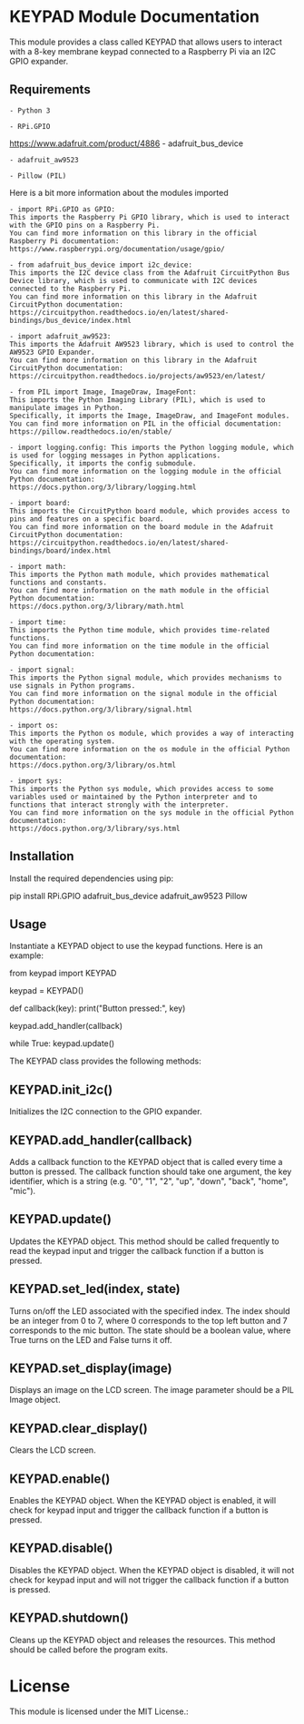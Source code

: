 # KEYPAD Module Documentation
This module provides a class called KEYPAD that allows users to interact with a 8-key membrane keypad connected to a Raspberry Pi via an I2C GPIO expander.

## Requirements
    
    - Python 3

    - RPi.GPIO
https://www.adafruit.com/product/4886
    - adafruit_bus_device

    - adafruit_aw9523

    - Pillow (PIL)

Here is a bit more information about the modules imported

    - import RPi.GPIO as GPIO: 
    This imports the Raspberry Pi GPIO library, which is used to interact with the GPIO pins on a Raspberry Pi. 
    You can find more information on this library in the official Raspberry Pi documentation: 
    https://www.raspberrypi.org/documentation/usage/gpio/

    - from adafruit_bus_device import i2c_device: 
    This imports the I2C device class from the Adafruit CircuitPython Bus Device library, which is used to communicate with I2C devices connected to the Raspberry Pi. 
    You can find more information on this library in the Adafruit CircuitPython documentation: 
    https://circuitpython.readthedocs.io/en/latest/shared-bindings/bus_device/index.html

    - import adafruit_aw9523: 
    This imports the Adafruit AW9523 library, which is used to control the AW9523 GPIO Expander. 
    You can find more information on this library in the Adafruit CircuitPython documentation: 
    https://circuitpython.readthedocs.io/projects/aw9523/en/latest/

    - from PIL import Image, ImageDraw, ImageFont: 
    This imports the Python Imaging Library (PIL), which is used to manipulate images in Python. 
    Specifically, it imports the Image, ImageDraw, and ImageFont modules. You can find more information on PIL in the official documentation: https://pillow.readthedocs.io/en/stable/

    - import logging.config: This imports the Python logging module, which is used for logging messages in Python applications. 
    Specifically, it imports the config submodule. 
    You can find more information on the logging module in the official Python documentation: 
    https://docs.python.org/3/library/logging.html

    - import board: 
    This imports the CircuitPython board module, which provides access to pins and features on a specific board. 
    You can find more information on the board module in the Adafruit CircuitPython documentation: 
    https://circuitpython.readthedocs.io/en/latest/shared-bindings/board/index.html

    - import math: 
    This imports the Python math module, which provides mathematical functions and constants. 
    You can find more information on the math module in the official Python documentation: 
    https://docs.python.org/3/library/math.html

    - import time: 
    This imports the Python time module, which provides time-related functions. 
    You can find more information on the time module in the official Python documentation:    

    - import signal: 
    This imports the Python signal module, which provides mechanisms to use signals in Python programs. 
    You can find more information on the signal module in the official Python documentation: 
    https://docs.python.org/3/library/signal.html

    - import os: 
    This imports the Python os module, which provides a way of interacting with the operating system. 
    You can find more information on the os module in the official Python documentation: 
    https://docs.python.org/3/library/os.html

    - import sys: 
    This imports the Python sys module, which provides access to some variables used or maintained by the Python interpreter and to functions that interact strongly with the interpreter. 
    You can find more information on the sys module in the official Python documentation: 
    https://docs.python.org/3/library/sys.html



## Installation
Install the required dependencies using pip:

pip install RPi.GPIO adafruit_bus_device adafruit_aw9523 Pillow

## Usage
Instantiate a KEYPAD object to use the keypad functions. Here is an example:

from keypad import KEYPAD

keypad = KEYPAD()

def callback(key):
    print("Button pressed:", key)

keypad.add_handler(callback)

while True:
    keypad.update()


The KEYPAD class provides the following methods:

## KEYPAD.init_i2c()
Initializes the I2C connection to the GPIO expander.

## KEYPAD.add_handler(callback)
Adds a callback function to the KEYPAD object that is called every time a button is pressed. 
The callback function should take one argument, the key identifier, which is a string (e.g. "0", "1", "2", "up", "down", "back", "home", "mic").

## KEYPAD.update()
Updates the KEYPAD object. 
This method should be called frequently to read the keypad input and trigger the callback function if a button is pressed.

## KEYPAD.set_led(index, state)
Turns on/off the LED associated with the specified index. 
The index should be an integer from 0 to 7, where 0 corresponds to the top left button and 7 corresponds to the mic button. 
The state should be a boolean value, where True turns on the LED and False turns it off.

## KEYPAD.set_display(image)
Displays an image on the LCD screen. 
The image parameter should be a PIL Image object.

## KEYPAD.clear_display()
Clears the LCD screen.

## KEYPAD.enable()
Enables the KEYPAD object. 
When the KEYPAD object is enabled, it will check for keypad input and trigger the callback function if a button is pressed.

## KEYPAD.disable()
Disables the KEYPAD object. 
When the KEYPAD object is disabled, it will not check for keypad input and will not trigger the callback function if a button is pressed.

## KEYPAD.shutdown()
Cleans up the KEYPAD object and releases the resources. 
This method should be called before the program exits.

# License
This module is licensed under the MIT License.: